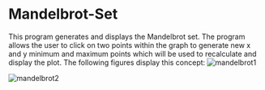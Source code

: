 # Mandelbrot-Set
This program generates and displays the Mandelbrot set. The program allows the user to click on two points within the graph to generate new x and y minimum and maximum points which will be used to recalculate and display the plot.
The following figures display this concept:
![mandelbrot1](https://github.com/redohrm/Mandelbrot-Set/assets/149263840/6d4ab43a-7223-4bd0-ad23-a37231abd3c2)

![mandelbrot2](https://github.com/redohrm/Mandelbrot-Set/assets/149263840/468ae87f-c305-437d-b6a0-d3c981b1778e)
